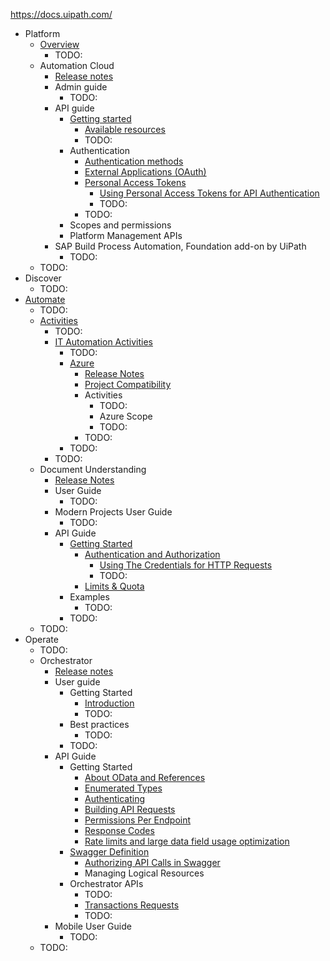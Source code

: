 https://docs.uipath.com/

* Platform
  * [Overview](overview.md)
    * TODO:
  * Automation Cloud
    * [Release notes](https://docs.uipath.com/automation-cloud/automation-cloud/latest/release-notes/release-notes-2025)
    * Admin guide
      * TODO:
    * API guide
      * [Getting started](automation-cloud.automation-cloud.latest.api-guide.about-this-guide.md)
        * [Available resources](automation-cloud.automation-cloud.latest.api-guide.available-resources.md)
        * TODO:
      * Authentication
        * [Authentication methods](automation-cloud.automation-cloud.latest.api-guide.authentication-methods.md)
        * [External Applications (OAuth)](automation-cloud.automation-cloud.latest.api-guide.accessing-uipath-resources-using-external-applications.md)
        * [Personal Access Tokens](automation-cloud.automation-cloud.latest.api-guide.personal-access-tokens.md)
          * [Using Personal Access Tokens for API Authentication](automation-cloud.automation-cloud.latest.api-guide.using-personal-access-tokens-for-api-authentication.md)
          * TODO:
        * TODO:
      * Scopes and permissions
      * Platform Management APIs
    * SAP Build Process Automation, Foundation add-on by UiPath
      * TODO:
  * TODO:
* Discover
  * TODO:
* [Automate](automate.overview.md)
  * TODO:
  * [Activities](https://docs.uipath.com/activities/other/latest)
    * TODO:
    * [IT Automation Activities](activities.other.latest.it-automation.it-automation-overview.md)
      * TODO:
      * [Azure](activities.other.latest.it-automation.about-the-azure-activities-pack.md)
        * [Release Notes](https://docs.uipath.com/activities/other/latest/it-automation/release-notes-azure-activities)
        * [Project Compatibility](https://docs.uipath.com/activities/other/latest/it-automation/azure-project-compatibility)
        * Activities
          * TODO:
          * Azure Scope
          * TODO:
        * TODO:
      * TODO:
    * TODO:
  * Document Understanding
    * [Release Notes](https://docs.uipath.com/document-understanding/automation-cloud/latest/release-notes/release-notes-2025)
    * User Guide
      * TODO:
    * Modern Projects User Guide
      * TODO:
    * API Guide
      * [Getting Started](document-understanding.automation-cloud.latest.api-guide.api-overview.md)
        * [Authentication and Authorization](document-understanding.automation-cloud.latest.api-guide.api-authentication.md)
          * [Using The Credentials for HTTP Requests](document-understanding.automation-cloud.latest.api-guide.using-the-credentials-with-the-external-application.md)
          * TODO:
        * [Limits & Quota](https://docs.uipath.com/document-understanding/automation-cloud/latest/api-guide/limits-and-quota)
      * Examples
        * TODO:
      * TODO:
  * TODO:
* Operate
  * TODO:
  * Orchestrator
    * [Release notes](https://docs.uipath.com/orchestrator/automation-cloud/latest/release-notes/2025)
    * User guide
      * Getting Started
        * [Introduction](orchestrator.automation-cloud.latest.user-guide.introduction.md)
        * TODO:
      * Best practices
        * TODO:
      * TODO:
    * API Guide
      * Getting Started
        * [About OData and References](orchestrator.automation-cloud.latest.api-guide.about-odata-and-references.md)
        * [Enumerated Types](https://docs.uipath.com/orchestrator/automation-cloud/latest/api-guide/enumerated-types)
        * [Authenticating](orchestrator.automation-cloud.latest.api-guide.authenticating.md)
        * [Building API Requests](orchestrator.automation-cloud.latest.api-guide.building-api-requests.md)
        * [Permissions Per Endpoint](orchestrator.automation-cloud.latest.api-guide.permissions-per-endpoint.md)
        * [Response Codes](orchestrator.automation-cloud.latest.api-guide.response-codes.md)
        * [Rate limits and large data field usage optimization](orchestrator.automation-cloud.latest.api-guide.rate-limits.md)
      * [Swagger Definition](orchestrator.automation-cloud.latest.api-guide.read-me.md)
        * [Authorizing API Calls in Swagger](orchestrator.automation-cloud.latest.api-guide.authorizing-api-calls-in-swagger.md)
        * Managing Logical Resources
      * Orchestrator APIs
        * TODO:
        * [Transactions Requests](orchestrator.automation-cloud.latest.api-guide.transactions-requests.md)
        * TODO:
    * Mobile User Guide
      * TODO:
  * TODO: